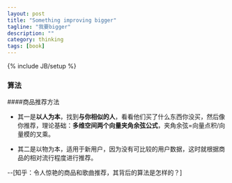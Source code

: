 ```yaml
---
layout: post
title: "Something improving bigger"
tagline: "我要bigger"
description: ""
category: thinking
tags: [book]
---
```

{% include JB/setup %}

### 算法
####商品推荐方法 

* 其一是**以人为本**，找到**与你相似的人**，看看他们买了什么东西你没买，然后像你推荐，理论基础：**多维空间两个向量夹角余弦公式**，夹角余弦=向量点积/向量模的叉乘。

* 其二是以物为本，适用于新用户，因为没有可比较的用户数据，这时就根据商品的相对流行程度进行推荐。

--[知乎：令人惊艳的商品和歌曲推荐，其背后的算法是怎样的？]
